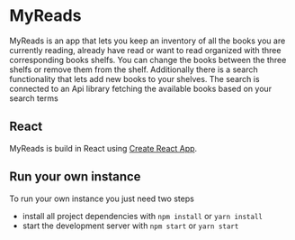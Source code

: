# MyReads 

MyReads is an app that lets you keep an inventory of all the books you are currently reading, already have read or want to read organized with three corresponding books shelfs. You can change the books between the three shelfs or remove them from the shelf. Additionally there is a search functionality that lets add new books to your shelves. The search is connected to an Api library fetching the available books based on your search terms

## React

MyReads is build in React using [Create React App](https://github.com/facebookincubator/create-react-app).

## Run your own instance

To run your own instance you just need two steps

* install all project dependencies with `npm install` or `yarn install`
* start the development server with `npm start` or `yarn start`

